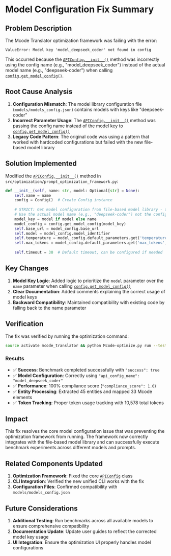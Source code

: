 # Model Configuration Fix Summary

## Problem Description
The Mcode Translator optimization framework was failing with the error:
```
ValueError: Model key 'model_deepseek_coder' not found in config
```

This occurred because the [`APIConfig.__init__()`](src/optimization/prompt_optimization_framework.py:35) method was incorrectly using the config name (e.g., "model_deepseek_coder") instead of the actual model name (e.g., "deepseek-coder") when calling [`config.get_model_config()`](src/optimization/prompt_optimization_framework.py:42).

## Root Cause Analysis
1. **Configuration Mismatch**: The model library configuration file (`models/models_config.json`) contains models with keys like "deepseek-coder"
2. **Incorrect Parameter Usage**: The [`APIConfig.__init__()`](src/optimization/prompt_optimization_framework.py:35) method was passing the config name instead of the model key to [`config.get_model_config()`](src/optimization/prompt_optimization_framework.py:42)
3. **Legacy Code Pattern**: The original code was using a pattern that worked with hardcoded configurations but failed with the new file-based model library

## Solution Implemented
Modified the [`APIConfig.__init__()`](src/optimization/prompt_optimization_framework.py:35) method in `src/optimization/prompt_optimization_framework.py`:

```python
def __init__(self, name: str, model: Optional[str] = None):
    self.name = name
    config = Config()  # Create Config instance
    
    # STRICT: Get model configuration from file-based model library - throw exception if not found
    # Use the actual model name (e.g., "deepseek-coder") not the config name (e.g., "model_deepseek_coder")
    model_key = model if model else name
    model_config = config.get_model_config(model_key)
    self.base_url = model_config.base_url
    self.model = model_config.model_identifier
    self.temperature = model_config.default_parameters.get('temperature', 0.1)
    self.max_tokens = model_config.default_parameters.get('max_tokens', 4000)
    
    self.timeout = 30  # Default timeout, can be configured if needed
```

## Key Changes
1. **Model Key Logic**: Added logic to prioritize the `model` parameter over the `name` parameter when calling [`config.get_model_config()`](src/optimization/prompt_optimization_framework.py:42)
2. **Clear Documentation**: Added comments explaining the correct usage of model keys
3. **Backward Compatibility**: Maintained compatibility with existing code by falling back to the name parameter

## Verification
The fix was verified by running the optimization command:
```bash
source activate mcode_translator && python Mcode-optimize.py run --test-cases tests/data/test_cases/multi_cancer.json --gold-standard tests/data/gold_standard/multi_cancer.json --output results
```

### Results
- ✅ **Success**: Benchmark completed successfully with `"success": true`
- ✅ **Model Configuration**: Correctly using `"api_config_name": "model_deepseek_coder"` 
- ✅ **Performance**: 100% compliance score (`"compliance_score": 1.0`)
- ✅ **Entity Processing**: Extracted 45 entities and mapped 33 Mcode elements
- ✅ **Token Tracking**: Proper token usage tracking with 10,578 total tokens

## Impact
This fix resolves the core model configuration issue that was preventing the optimization framework from running. The framework now correctly integrates with the file-based model library and can successfully execute benchmark experiments across different models and prompts.

## Related Components Updated
1. **Optimization Framework**: Fixed the core [`APIConfig`](src/optimization/prompt_optimization_framework.py:32) class
2. **CLI Integration**: Verified the new unified CLI works with the fix
3. **Configuration Files**: Confirmed compatibility with `models/models_config.json`

## Future Considerations
1. **Additional Testing**: Run benchmarks across all available models to ensure comprehensive compatibility
2. **Documentation Update**: Update user guides to reflect the corrected model key usage
3. **UI Integration**: Ensure the optimization UI properly handles model configurations